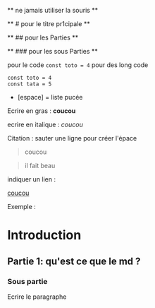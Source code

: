 **  ne jamais utiliser la souris **

** # pour le titre pr1cipale **

** ## pour les Parties **

** ### pour les sous Parties ** 

pour le code `const toto = 4` 
pour des long code 
 
 ```
const toto = 4
const tata = 5
```

* [espace] = liste pucée

Ecrire en gras :   **coucou**

ecrire en italique : _coucou_

Citation : sauter une ligne pour créer l'épace 

> coucou 

> il fait beau 

indiquer un lien :

[coucou](coucou.com) 

Exemple : 

# Introduction 

## Partie 1: qu'est ce que le md ?

### Sous partie 
 
Ecrire le paragraphe 

 
